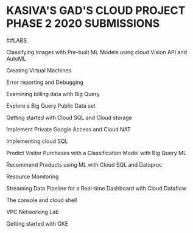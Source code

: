 # KASIVA'S GAD'S CLOUD PROJECT PHASE 2 2020 SUBMISSIONS

##LABS

Classifying Images with Pre-built  ML Models using cloud Vision API and AutoML

Creating Virtual Machines

Error reporting and Debugging 

Examining billing data with Big Query

Explore a Big Query Public Data set

Getting started with Cloud SQL and Cloud storage

Implement Private Google Access and Cloud NAT

Implementing cloud SQL

Predict Visitor Purchases with a Classification Model with Big Query ML

Recommend Products using ML with Cloud SQL and Dataproc

Resource Monitoring

Streaming Data Pipeline for a Real-time Dashboard with Cloud Dataflow

The console and cloud shell

VPC Networking Lab

Getting started with GKE
